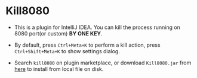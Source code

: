 Kill8080
============

* This is a plugin for IntelliJ IDEA. You can kill the process running on 8080 port(or custom) **BY ONE KEY**. 

* By default, press `Ctrl+Meta+K` to perform a kill action, press `Ctrl+Shift+Meta+K` to show settings dialog.  

* Search `kill8080` on plugin marketplace, or download `Kill8080.jar` from [here](https://github.com/QiaoJianCheng/Kill8080/blob/master/Kill8080.jar) to install from local file on disk. 